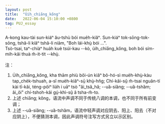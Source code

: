 ```yaml
---
layout: post
title:  "U̍ih_chia̋ng_kőng"
date:   2022-06-04 15:10:00 +0800
tag: PUJ_essay
---
```


<section class="PUJ">

A-kong kau-tài sun-kiáⁿ ău-tshù bói mue̍h-kiăⁿ. Sun-kiáⁿ tok-sōng-tok-sōng, tshâ-li kiâⁿ tshâ-li niām, "Boh lái-khṳ̀ bói ...".<br>
Tsò-tsai, taⁿ-chiàⁿ hua̍h kuè tsúi-kau --kò, u̍ih_chia̋ng_kőng, boh bói sím-mih-kâi thuà m̆-it-tit --khṳ̀.<br>
<br>
注：<br>
1. U̍ih_chia̋ng_kőng, kha thām phiù bŏi-ún kiâⁿ bô-hó-sì mue̍h-khṳ̀-kàu tap_che̍k-tshuah, a-sĭ mue̍h-kiăⁿ-sṳ̄ khṳ̀-hn̆g; Chí-kâi-sṳ̂ m̆-tsai nguân-tí kài tī-kâi, téng-pôiⁿ lia̍h i uāⁿ tsò "ăi_tsă_hă; --uȁ-siȁng; --uȁ-tshȁm; âi_ŏi" chí-tshoh-kâi gṳ́-khì-sṳ̂ â tsha-m̆-to.<br>
2. 上述 chia̋ng; kőng，语流中声调不同于传统八调的本调，也不同于所有前变调；<br>
3. 上述 --uȁ-siȁng; --uȁ-tshȁm，语流中轻声调对应阴去、阳上、阳去（不对应阴上），不便猜测本调，因此声调符号注写方式另立以示区别。<br>
</section>
